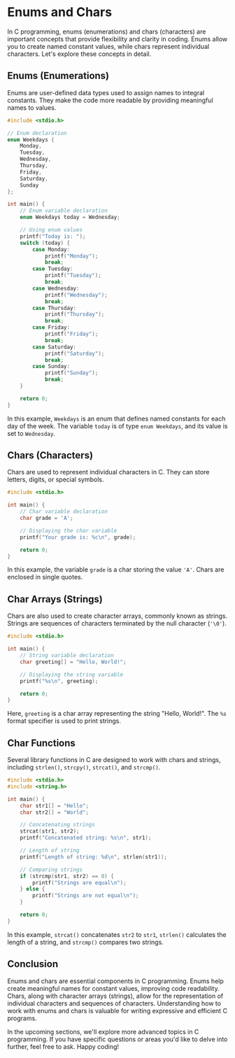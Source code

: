 # Enums and Chars

In C programming, enums (enumerations) and chars (characters) are important concepts that provide flexibility and clarity in coding. Enums allow you to create named constant values, while chars represent individual characters. Let's explore these concepts in detail.

## Enums (Enumerations)

Enums are user-defined data types used to assign names to integral constants. They make the code more readable by providing meaningful names to values.

```c
#include <stdio.h>

// Enum declaration
enum Weekdays {
    Monday,
    Tuesday,
    Wednesday,
    Thursday,
    Friday,
    Saturday,
    Sunday
};

int main() {
    // Enum variable declaration
    enum Weekdays today = Wednesday;

    // Using enum values
    printf("Today is: ");
    switch (today) {
        case Monday:
            printf("Monday");
            break;
        case Tuesday:
            printf("Tuesday");
            break;
        case Wednesday:
            printf("Wednesday");
            break;
        case Thursday:
            printf("Thursday");
            break;
        case Friday:
            printf("Friday");
            break;
        case Saturday:
            printf("Saturday");
            break;
        case Sunday:
            printf("Sunday");
            break;
    }

    return 0;
}
```

In this example, `Weekdays` is an enum that defines named constants for each day of the week. The variable `today` is of type `enum Weekdays`, and its value is set to `Wednesday`.

## Chars (Characters)

Chars are used to represent individual characters in C. They can store letters, digits, or special symbols.

```c
#include <stdio.h>

int main() {
    // Char variable declaration
    char grade = 'A';

    // Displaying the char variable
    printf("Your grade is: %c\n", grade);

    return 0;
}
```

In this example, the variable `grade` is a char storing the value `'A'`. Chars are enclosed in single quotes.

## Char Arrays (Strings)

Chars are also used to create character arrays, commonly known as strings. Strings are sequences of characters terminated by the null character (`'\0'`).

```c
#include <stdio.h>

int main() {
    // String variable declaration
    char greeting[] = "Hello, World!";

    // Displaying the string variable
    printf("%s\n", greeting);

    return 0;
}
```

Here, `greeting` is a char array representing the string "Hello, World!". The `%s` format specifier is used to print strings.

## Char Functions

Several library functions in C are designed to work with chars and strings, including `strlen()`, `strcpy()`, `strcat()`, and `strcmp()`.

```c
#include <stdio.h>
#include <string.h>

int main() {
    char str1[] = "Hello";
    char str2[] = "World";

    // Concatenating strings
    strcat(str1, str2);
    printf("Concatenated string: %s\n", str1);

    // Length of string
    printf("Length of string: %d\n", strlen(str1));

    // Comparing strings
    if (strcmp(str1, str2) == 0) {
        printf("Strings are equal\n");
    } else {
        printf("Strings are not equal\n");
    }

    return 0;
}
```

In this example, `strcat()` concatenates `str2` to `str1`, `strlen()` calculates the length of a string, and `strcmp()` compares two strings.

## Conclusion

Enums and chars are essential components in C programming. Enums help create meaningful names for constant values, improving code readability. Chars, along with character arrays (strings), allow for the representation of individual characters and sequences of characters. Understanding how to work with enums and chars is valuable for writing expressive and efficient C programs.

In the upcoming sections, we'll explore more advanced topics in C programming. If you have specific questions or areas you'd like to delve into further, feel free to ask. Happy coding!